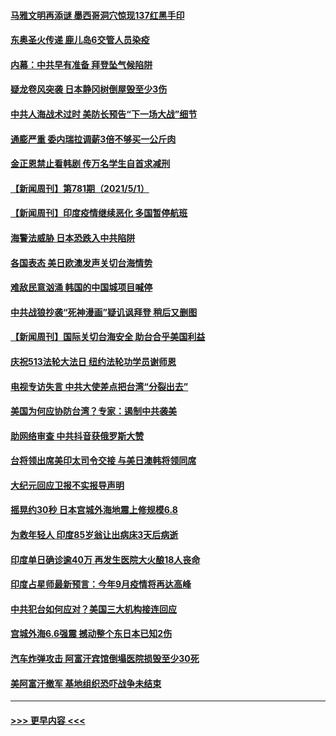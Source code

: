 #### [马雅文明再添谜 墨西哥洞穴惊现137红黑手印](../pages/prog202/a103109062.md?t=05022301) 
#### [东奥圣火传递 鹿儿岛6交管人员染疫](../pages/prog202/a103109040.md?t=05022301) 
#### [内幕：中共早有准备 拜登坠气候陷阱](../pages/prog202/a103108911.md?t=05022301) 
#### [疑龙卷风突袭 日本静冈树倒屋毁至少3伤](../pages/prog202/a103108977.md?t=05022301) 
#### [中共人海战术过时 美防长预告“下一场大战”细节](../pages/prog202/a103108984.md?t=05022301) 
#### [通膨严重 委内瑞拉调薪3倍不够买一公斤肉](../pages/prog202/a103108965.md?t=05022301) 
#### [金正恩禁止看韩剧 传万名学生自首求减刑](../pages/prog202/a103108926.md?t=05022301) 
#### [【新闻周刊】第781期（2021/5/1）](../pages/prog202/a103108909.md?t=05022301) 
#### [【新闻周刊】印度疫情继续恶化 多国暂停航班](../pages/prog202/a103108880.md?t=05022301) 
#### [海警法威胁 日本恐跌入中共陷阱](../pages/prog202/a103108085.md?t=05022301) 
#### [各国表态 美日欧澳发声关切台海情势](../pages/prog202/a103108099.md?t=05022301) 
#### [难敌民意汹涌 韩国的中国城项目喊停](../pages/prog202/a103108819.md?t=05022301) 
#### [中共战狼抄袭“死神漫画”疑讥讽拜登 稍后又删图](../pages/prog202/a103108812.md?t=05022301) 
#### [【新闻周刊】国际关切台海安全 助台合乎美国利益](../pages/prog202/a103108808.md?t=05022301) 
#### [庆祝513法轮大法日 纽约法轮功学员谢师恩](../pages/prog202/a103108805.md?t=05022301) 
#### [电视专访失言 中共大使差点把台湾“分裂出去”](../pages/prog202/a103108742.md?t=05022301) 
#### [美国为何应协防台湾？专家：遏制中共袭美](../pages/prog202/a103108696.md?t=05022301) 
#### [助网络审查 中共抖音获俄罗斯大赞](../pages/prog202/a103108626.md?t=05022301) 
#### [台将领出席美印太司令交接 与美日澳韩将领同席](../pages/prog202/a103108666.md?t=05022301) 
#### [大纪元回应卫报不实报导声明](../pages/prog202/a103108633.md?t=05022301) 
#### [摇晃约30秒 日本宫城外海地震上修规模6.8](../pages/prog202/a103108477.md?t=05022301) 
#### [为救年轻人 印度85岁翁让出病床3天后病逝](../pages/prog202/a103108457.md?t=05022301) 
#### [印度单日确诊逾40万 再发生医院大火酿18人丧命](../pages/prog202/a103108440.md?t=05022301) 
#### [印度占星师最新预言：今年9月疫情将再达高峰](../pages/prog202/a103108368.md?t=05022301) 
#### [中共犯台如何应对？美国三大机构接连回应](../pages/prog202/a103108423.md?t=05022301) 
#### [宫城外海6.6强震 撼动整个东日本已知2伤](../pages/prog202/a103108347.md?t=05022301) 
#### [汽车炸弹攻击 阿富汗宾馆倒塌医院损毁至少30死](../pages/prog202/a103108389.md?t=05022301) 
#### [美阿富汗撤军 基地组织恐吓战争未结束](../pages/prog202/a103108030.md?t=05022301) 

----
#### [ >>> 更早内容 <<< ](../indexes/prog202-earlier.md)
